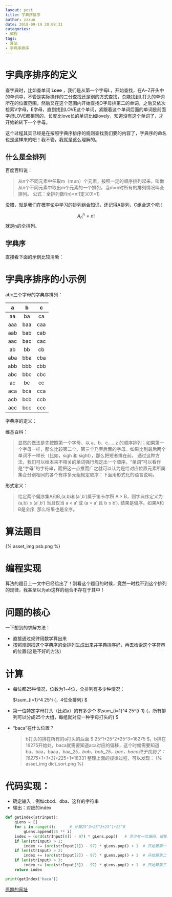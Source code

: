 ```yaml
---
layout: post
title: 字典序排序
author: zzxun
date: 2018-09-19 20:08:31
categories:
- 编程
tags:
- 算法
- 字典序排序
---
```


# 字典序排序的定义 #

查字典时，比如查单词 **Love** ，我们是从第一个字母L，开始查找，在A~Z开头中的单词中，不管是实际操作的二分查找还是别的方式查找，总能找到L打头的单词所在的位置范围，然后又在这个范围内开始查找O字母排第二的单词，之后又依次检索V字母，E字母，直到找到LOVE这个单词，紧跟着这个单词后面的单词是前面字母LOVE都相同的，长度比love长的单词比如lovely，知道没有这个单词了，才开始轮转下一个字母。

这个过程其实已经是在按照字典序排序的规则查找我们要的内容了，字典序的命名也是这样来的吧！我不管，我就是这么理解的。
<!--more-->

## 什么是全排列 ##

百度百科说：
>从n个不同元素中任取m（m≤n）个元素，按照一定的顺序排列起来，叫做从n个不同元素中取出m个元素的一个排列。当m=n时所有的排列情况叫全排列。
>公式：全排列数f(n)=n!(定义0!=1)

没错，就是我们在概率论中学习的排列组合知识，还记得A排列，C组合这个吧！

$$ A^{n}_{n} = n! $$就是n的全排列。

## 字典序 ##

直接看下面的示例比较清晰：

# 字典序排序的小示例 #

abc三个字母的字典序排列：

|a|b|c|
|:-:|:-:|:-:|
|aa|ba|ca|
|aaa|baa|caa|
|aab|bab|cab|
|aac|bac|cac|
|ab|bb|cb|
|aba|bba|cba|
|abb|bbb|cbb|
|abc|bbc|cbc|
|ac|bc|cc|
|aca|bca|cca|
|acb|bcb|ccb|
|acc|bcc|ccc|

字典序的定义：

维基百科：
>显然的做法是先按照第一个字母、以 a、b、c……z 的顺序排列；如果第一个字母一样，那么比较第二个、第三个乃至后面的字母。如果比到最后两个单词不一样长（比如，sigh 和 sight），那么把短者排在前。
>通过这种方法，我们可以给本来不相关的单词强行规定出一个顺序。“单词”可以看作是“字母”的字符串，而把这一点推而广之就可以认为是给对应位置元素所属集合分别相同的各个有序多元组规定顺序：下面用形式化的语言说明。

形式定义：
>给定两个偏序集A和B,(a,b)和(a′,b′)属于笛卡尔积 A × B，则字典序定义为 (a,b) ≤ (a′,b′) 当且仅当 a < a′ 或 (a = a′ 且 b ≤ b′). 结果是偏序。如果A和B是全序, 那么结果也是全序。

# 算法题目 #

{% asset_img psb.png %}

# 编程实现 #

算法的题目上一文中已经给出了！刚看这个题目的时候，竟然一时找不到这个排列的规律，我甚至以为ab这样的组合不存在于其中！

# 问题的核心 #

一下想到的求解方法：

+ 直接通过规律用数学算出来
+ 按照规则把这个字典序的全排列生成出来并字典排序好，再去检索这个字符串的位置(这是不好的方法)

# 计算 #

+ 每位都25种情况，位数为1~4位，全排列有多少种情况：
  
  $\sum_{i=1}^4 25^i {，4位全排列} $
+ 第一位特定字母打头（比如a）的有多少个
  $\sum_{i=1}^4 25^{i-1}  {，所有排列可以分成25个大组，每组就对应一种字母打头的} $

+ “baca”在什么位置？
  > b打头的排在所有的a打头的后面  $ 25^1+25^2+25^3=16275 $，b排在16275开始处，baca就需要知道aca对应的偏移，这个时候需要知道ba，baa，baaa，baa_*25，bab，bab_*25，bac，baca终于找到了：16275+1+1+3*1+2*25+1=16331
整理上面的规律过程，可以发现：
{% asset_img dict_sort.png %}

# 代码实现： #

+ 确定输入：例如cbcd、dba、这样的字符串
+ 输出：对应的index

~~~python
def getIndex(strInput):
    gLens = []
    for i in range(4):      # 计算25^3+25^2+25^1+25^0
        gLens.append(25 ** i)
    index = (ord(strInput[0]) - 97) * gLens.pop()   # 至少有一位编码，根据第一位分大组，此处不加1是因为不能为_._._._空
    if len(strInput) > 1:
        index += (ord(strInput[1]) - 97) * gLens.pop() + 1  # 开始算第一位（开始为0位），记得要加上 b
    if len(strInput) > 2:
        index += (ord(strInput[2]) - 97) * gLens.pop() + 1  # 开始算第二位（开始为0位），记得要加上 ba
    if len(strInput) > 3:
        index += (ord(strInput[3]) - 97) * gLens.pop() + 1  # 开始算第三位（开始为0位），记得要加上 baa
    return index

print(getIndex('baca'))
~~~


[原题的网址](https://www.nowcoder.com/questionTerminal/6fc8716ee33e4cc59d58d7e18712094e?orderByHotValue=1&questionTypes=000100&page=1&onlyReference=false)
